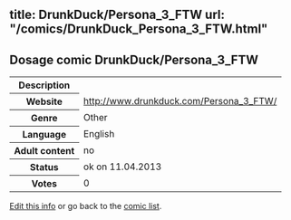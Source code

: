 title: DrunkDuck/Persona_3_FTW
url: "/comics/DrunkDuck_Persona_3_FTW.html"
---
Dosage comic DrunkDuck/Persona_3_FTW
-----------------------------------------

<table class="comicinfo">
<tr>
<th>Description</th><td></td>
</tr>
<tr>
<th>Website</th><td><a href="http://www.drunkduck.com/Persona_3_FTW/">http://www.drunkduck.com/Persona_3_FTW/</a></td>
</tr>
<tr>
<th>Genre</th><td>Other</td>
</tr>
<tr>
<th>Language</th><td>English</td>
</tr>
<tr>
<th>Adult content</th><td>no</td>
</tr>
<tr>
<th>Status</th><td>ok on 11.04.2013</td>
</tr>
<tr>
<th>Votes</th><td>0</div></td>
</tr>
</table>

[Edit this info](/comics/DrunkDuck_Persona_3_FTW_edit.html) or go back to the [comic list](../comic-index.html).
